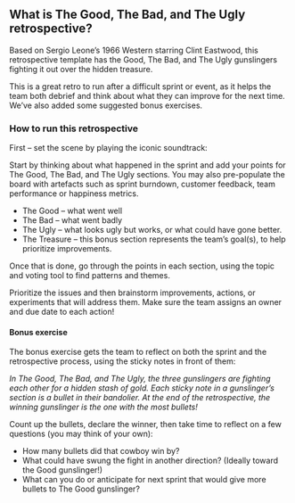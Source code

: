 What is The Good, The Bad, and The Ugly retrospective?
------------------------------------------------------

Based on Sergio Leone’s 1966 Western starring Clint Eastwood, this retrospective template has the Good, The Bad, and The Ugly gunslingers fighting it out over the hidden treasure.

This is a great retro to run after a difficult sprint or event, as it helps the team both debrief and think about what they can improve for the next time. We’ve also added some suggested bonus exercises.

### How to run this retrospective

First – set the scene by playing the iconic soundtrack:

Start by thinking about what happened in the sprint and add your points for The Good, The Bad, and The Ugly sections. You may also pre-populate the board with artefacts such as sprint burndown, customer feedback, team performance or happiness metrics.

*   The Good – what went well
*   The Bad – what went badly
*   The Ugly – what looks ugly but works, or what could have gone better.
*   The Treasure – this bonus section represents the team’s goal(s), to help prioritize improvements.

Once that is done, go through the points in each section, using the topic and voting tool to find patterns and themes.

Prioritize the issues and then brainstorm improvements, actions, or experiments that will address them. Make sure the team assigns an owner and due date to each action!

#### Bonus exercise

The bonus exercise gets the team to reflect on both the sprint and the retrospective process, using the sticky notes in front of them:

_In The Good, The Bad, and The Ugly, the three gunslingers are fighting each other for a hidden stash of gold. Each sticky note in a gunslinger’s section is a bullet in their bandolier. At the end of the retrospective, the winning gunslinger is the one with the most bullets!_

Count up the bullets, declare the winner, then take time to reflect on a few questions (you may think of your own):

*   How many bullets did that cowboy win by?
*   What could have swung the fight in another direction? (Ideally toward the Good gunslinger!)
*   What can you do or anticipate for next sprint that would give more bullets to The Good gunslinger?